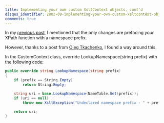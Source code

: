 ```yaml
---
title: Implementing your own custom XsltContext objects, cont'd
disqus_identifier: 2003-09-implementing-your-own-custom-xsltcontext-objects-contd
comments: true
---
```


In my [previous post][1], I mentioned that the only changes are prefacing your XPath function with a namespace prefix.

However, thanks to a post from [Oleg Tkachenko][2], I found a way around this.

In the CustomContext class, override LookupNamespace(string prefix) with the following code:

``` csharp
public override string LookupNamespace(string prefix)
{
    if (prefix == String.Empty)
        return String.Empty;

    string uri = base.LookupNamespace(NameTable.Get(prefix));
    if (uri == null)
        throw new XsltException("Undeclared namespace prefix - " + prefix, null);

    return uri;
}
```

[1]:/2003/09/24/implementing-your-own-custom-xsltcontext-objects/
[2]:http://www.tkachenko.com/blog/archives/000042.html
